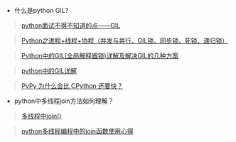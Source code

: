 - 什么是python GIL?
> [python面试不得不知道的点——GIL](https://blog.csdn.net/weixin_41594007/article/details/79485847?utm_medium=distribute.pc_relevant_right.none-task-blog-BlogCommendFromMachineLearnPai2-4.nonecase&depth_1-utm_source=distribute.pc_relevant_right.none-task-blog-BlogCommendFromMachineLearnPai2-4.nonecase)

> [Python之进程+线程+协程（并发与并行、GIL锁、同步锁、死锁、递归锁）](https://blog.csdn.net/Viewinfinitely/article/details/105452702?utm_medium=distribute.pc_relevant.none-task-blog-BlogCommendFromMachineLearnPai2-3.nonecase&depth_1-utm_source=distribute.pc_relevant.none-task-blog-BlogCommendFromMachineLearnPai2-3.nonecase)

> [Python中的GIL(全局解释器锁)详解及解决GIL的几种方案](https://blog.csdn.net/qq_40808154/article/details/89398076)

> [python中的GIL详解](https://www.cnblogs.com/SuKiWX/p/8804974.html)

> [PyPy 为什么会比 CPython 还要快？](https://www.zhihu.com/question/19588346)

- python中多线程join方法如何理解？
> [多线程中join()](https://www.cnblogs.com/lyuweigh/p/9568697.html)

> [python多线程编程中的join函数使用心得](https://www.jb51.net/article/54628.htm)
